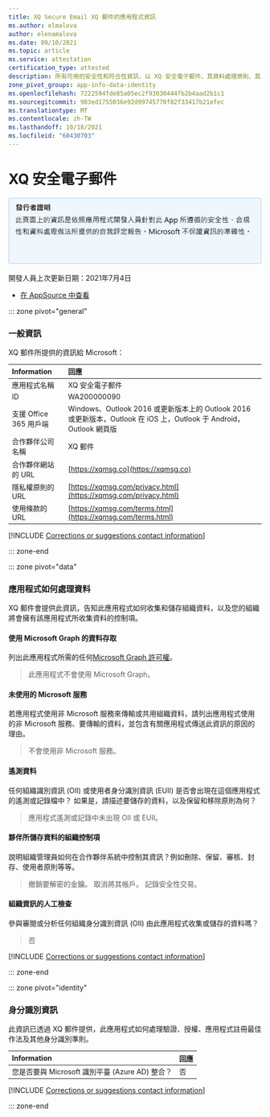 ```yaml
---
title: XQ Secure Email XQ 郵件的應用程式資訊
ms.author: elmalova
author: elenamalova
ms.date: 09/10/2021
ms.topic: article
ms.service: attestation
certification_type: attested
description: 所有可用的安全性和符合性資訊，以 XQ 安全電子郵件、其資料處理原則、其 Microsoft Cloud App Security 應用程式目錄資訊，以及 CSA 星型登錄中的安全性/符合性資訊。
zone_pivot_groups: app-info-data-identity
ms.openlocfilehash: 7222594fde85a05ec2f93030444fb2b4aad2b1c1
ms.sourcegitcommit: 983ed1755036e92d99745770f82f33417b21efec
ms.translationtype: MT
ms.contentlocale: zh-TW
ms.lasthandoff: 10/18/2021
ms.locfileid: "60430703"
---
```

# <a name="xq-secure-email"></a>XQ 安全電子郵件

<p></p>
<img alt="Publisher Attestation: The information on this page is based on a self-assessment report provided by the app developer on the security, compliance, and data handling practices followed by this app. Microsoft makes no guarantees regarding the accuracy of the information." src="../media/attested.png" width="650" />
<p>開發人員上次更新日期：2021年7月4日</p>

* <a href="https://appsource.microsoft.com/product/office/WA200000090" target="_blank">在 AppSource 中查看</a>

::: zone pivot="general"

### <a name="general-information"></a>一般資訊

XQ 郵件所提供的資訊給 Microsoft：

| **Information** | **回應** |
|:----------------|:-------------|
| 應用程式名稱 | XQ 安全電子郵件 |
| ID | WA200000090 |
| 支援 Office 365 用戶端 | Windows、Outlook 2016 或更新版本上的 Outlook 2016 或更新版本，Outlook 在 iOS 上，Outlook 于 Android，Outlook 網頁版 |
| 合作夥伴公司名稱 | XQ 郵件 |
| 合作夥伴網站的 URL | [https://xqmsg.co](https://xqmsg.co) |
| 隱私權原則的 URL | [https://xqmsg.com/privacy.html](https://xqmsg.com/privacy.html) |
| 使用條款的 URL | [https://xqmsg.com/terms.html](https://xqmsg.com/terms.html) |

 [!INCLUDE [Corrections or suggestions contact information](../includes/corrections-or-suggestions.md)]

::: zone-end

::: zone pivot="data"

### <a name="how-the-app-handles-data"></a>應用程式如何處理資料

XQ 郵件會提供此資訊，告知此應用程式如何收集和儲存組織資料，以及您的組織將會擁有該應用程式所收集資料的控制項。

#### <a name="data-access-using-microsoft-graph"></a>使用 Microsoft Graph 的資料存取

列出此應用程式所需的任何[Microsoft Graph 許可權](https://docs.microsoft.com/graph/permissions-reference)。

>此應用程式不會使用 Microsoft Graph。


#### <a name="non-microsoft-services-used"></a>未使用的 Microsoft 服務

若應用程式使用非 Microsoft 服務來傳輸或共用組織資料，請列出應用程式使用的非 Microsoft 服務、要傳輸的資料，並包含有關應用程式傳送此資訊的原因的理由。

>不會使用非 Microsoft 服務。



#### <a name="telemetry-data"></a>遙測資料

任何組織識別資訊 (OII) 或使用者身分識別資訊 (EUII) 是否會出現在這個應用程式的遙測或記錄檔中？ 如果是，請描述要儲存的資料，以及保留和移除原則為何？

>應用程式遙測或記錄中未出現 OII 或 EUII。

#### <a name="organizational-controls-for-data-stored-by-partner"></a>夥伴所儲存資料的組織控制項

說明組織管理員如何在合作夥伴系統中控制其資訊？例如刪除、保留、審核、封存、使用者原則等等。

>撤銷要解密的金鑰。 取消將其帳戶。 記錄安全性交易。

#### <a name="human-review-of-organizational-information"></a>組織資訊的人工檢查

參與審閱或分析任何組織身分識別資訊 (OII) 由此應用程式收集或儲存的資料嗎？

>否

[!INCLUDE [Corrections or suggestions contact information](../includes/corrections-or-suggestions.md)]

::: zone-end


::: zone pivot="identity"

### <a name="identity-information"></a>身分識別資訊

此資訊已透過 XQ 郵件提供，此應用程式如何處理驗證、授權、應用程式註冊最佳作法及其他身分識別準則。

| **Information** | **回應** |
|:----------------|:-------------|
| 您是否要與 Microsoft 識別平臺 (Azure AD) 整合？  | 否 |

[!INCLUDE [Corrections or suggestions contact information](../includes/corrections-or-suggestions.md)]

::: zone-end
